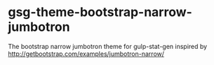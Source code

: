 # gsg-theme-bootstrap-narrow-jumbotron
The bootstrap narrow jumbotron theme for gulp-stat-gen inspired by http://getbootstrap.com/examples/jumbotron-narrow/
